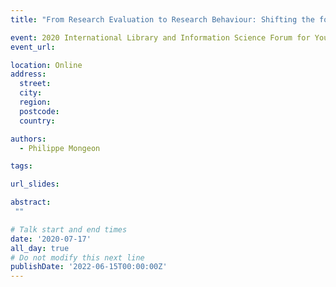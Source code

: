 ```yaml
---
title: "From Research Evaluation to Research Behaviour: Shifting the focus of bibliometrics"

event: 2020 International Library and Information Science Forum for Young Scholars
event_url: 

location: Online
address:
  street: 
  city: 
  region: 
  postcode: 
  country: 

authors:
  - Philippe Mongeon

tags:

url_slides: 

abstract:
 ""

# Talk start and end times
date: '2020-07-17'
all_day: true
# Do not modify this next line
publishDate: '2022-06-15T00:00:00Z'
---
```

